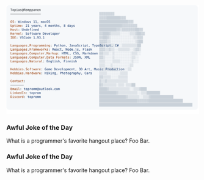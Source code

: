 <a href="https://github.com/Topromm/Topromm">
  <picture>
    <source media="(prefers-color-scheme: dark)" srcset="https://raw.githubusercontent.com/Topromm/Topromm/main/dark_mode.svg">
    <img alt="toprom's GitHub Profile README" src="https://raw.githubusercontent.com/Topromm/Topromm/main/light_mode.svg">
  </picture>
</a>

### Awful Joke of the Day
What is a programmer's favorite hangout place? Foo Bar.

### Awful Joke of the Day
What is a programmer's favorite hangout place? Foo Bar.
